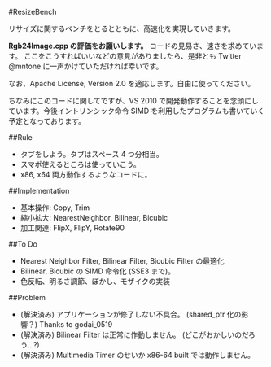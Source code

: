 #ResizeBench

リサイズに関するベンチをとるとともに、高速化を実現していきます。

**Rgb24Image.cpp の評価をお願いします。**
  コードの見易さ、速さを求めています。
  ここをこうすればいいなどの意見がありましたら、是非とも Twitter @mntone に一声かけていただければ幸いです。

なお、Apache License, Version 2.0 を適応します。自由に使ってください。

ちなみにこのコードに関してですが、VS 2010 で開発動作することを念頭にしています。今後イントリンシック命令 SIMD を利用したプログラムも書いていく予定となっております。


##Rule
- タブをしよう。タブはスペース 4 つ分相当。
- スマポ使えるところは使っていこう。
- x86, x64 両方動作するようなコードに。

##Implementation
- 基本操作: Copy, Trim
- 縮小拡大: NearestNeighbor, Bilinear, Bicubic
- 加工関連: FlipX, FlipY, Rotate90

##To Do
- Nearest Neighbor Filter, Bilinear Filter, Bicubic Filter の最適化
- Bilinear, Bicubic の SIMD 命令化 (SSE3 まで)。
- 色反転、明るさ調節、ぼかし、モザイクの実装

##Problem
- (解決済み) アプリケーションが修了しない不具合。 (shared_ptr 化の影響？) Thanks to godai_0519
- (解決済み) Bilinear Filter は正常に作動しません。 (どこがおかしいのだろう…?)
- (解決済み) Multimedia Timer のせいか x86-64 built では動作しません。
